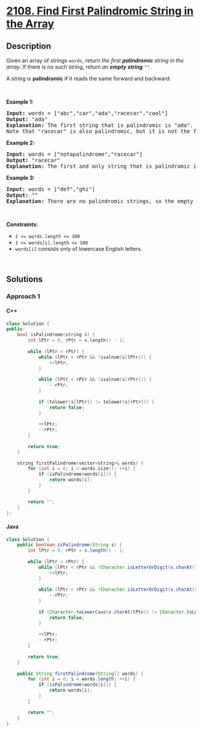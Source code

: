 # [2108. Find First Palindromic String in the Array](https://leetcode.com/problems/find-first-palindromic-string-in-the-array)

## Description

<p>Given an array of strings <code>words</code>, return <em>the first <strong>palindromic</strong> string in the array</em>. If there is no such string, return <em>an <strong>empty string</strong> </em><code>&quot;&quot;</code>.</p>

<p>A string is <strong>palindromic</strong> if it reads the same forward and backward.</p>

<p>&nbsp;</p>
<p><strong class="example">Example 1:</strong></p>

<pre>
<strong>Input:</strong> words = [&quot;abc&quot;,&quot;car&quot;,&quot;ada&quot;,&quot;racecar&quot;,&quot;cool&quot;]
<strong>Output:</strong> &quot;ada&quot;
<strong>Explanation:</strong> The first string that is palindromic is &quot;ada&quot;.
Note that &quot;racecar&quot; is also palindromic, but it is not the first.
</pre>

<p><strong class="example">Example 2:</strong></p>

<pre>
<strong>Input:</strong> words = [&quot;notapalindrome&quot;,&quot;racecar&quot;]
<strong>Output:</strong> &quot;racecar&quot;
<strong>Explanation:</strong> The first and only string that is palindromic is &quot;racecar&quot;.
</pre>

<p><strong class="example">Example 3:</strong></p>

<pre>
<strong>Input:</strong> words = [&quot;def&quot;,&quot;ghi&quot;]
<strong>Output:</strong> &quot;&quot;
<strong>Explanation:</strong> There are no palindromic strings, so the empty string is returned.
</pre>

<p>&nbsp;</p>
<p><strong>Constraints:</strong></p>

<ul>
    <li><code>1 &lt;= words.length &lt;= 100</code></li>
    <li><code>1 &lt;= words[i].length &lt;= 100</code></li>
    <li><code>words[i]</code> consists only of lowercase English letters.</li>
</ul>
<p>&nbsp;</p>

## Solutions

### **Approach 1**

<!-- tabs:start -->

#### C++

```cpp
class Solution {
public:
    bool isPalindrome(string s) {
        int lPtr = 0, rPtr = s.length() - 1;
        
        while (lPtr < rPtr) {
            while (lPtr < rPtr && !isalnum(s[lPtr])) {
                ++lPtr;
            }
            
            while (lPtr < rPtr && !isalnum(s[rPtr])) {
                --rPtr;
            }
            
            if (tolower(s[lPtr]) != tolower(s[rPtr])) {
                return false;
            }
            
            ++lPtr;
            --rPtr;
        }
        
        return true;
    }

    string firstPalindrome(vector<string>& words) {
        for (int i = 0; i < words.size(); ++i) {
            if (isPalindrome(words[i])) {
                return words[i];
            }
        }

        return "";
    }
};
```

#### Java

```java
class Solution {
    public boolean isPalindrome(String s) {
        int lPtr = 0, rPtr = s.length() - 1;
        
        while (lPtr < rPtr) {
            while (lPtr < rPtr && !Character.isLetterOrDigit(s.charAt(lPtr))) {
                ++lPtr;
            }
            
            while (lPtr < rPtr && !Character.isLetterOrDigit(s.charAt(rPtr))) {
                --rPtr;
            }
            
            if (Character.toLowerCase(s.charAt(lPtr)) != Character.toLowerCase(s.charAt(rPtr))) {
                return false;
            }
            
            ++lPtr;
            --rPtr;
        }
        
        return true;
    }
    
    public String firstPalindrome(String[] words) {
        for (int i = 0; i < words.length; ++i) {
            if (isPalindrome(words[i])) {
                return words[i];
            }
        }

        return "";
    }
}
```

<!-- tabs:end -->